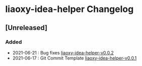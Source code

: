 <!-- Keep a Changelog guide -> https://keepachangelog.com -->

# liaoxy-idea-helper Changelog

## [Unreleased]
### Added
- 2021-06-21 : Bug fixes [liaoxy-idea-helper-v0.0.2](https://github.com/liaoxiangyun/liaoxy-idea-helper/releases/tag/0.0.2)
- 2021-06-17 : Git Commit Template [liaoxy-idea-helper-v0.0.1](https://github.com/liaoxiangyun/liaoxy-idea-helper/releases/tag/0.0.1)

